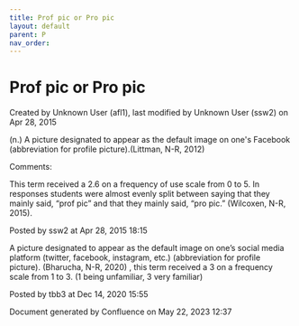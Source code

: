 ```yaml
---
title: Prof pic or Pro pic
layout: default
parent: P
nav_order:
---
```


# Prof pic or Pro pic

Created by  Unknown User (afl1), last modified by  Unknown User (ssw2) on Apr 28, 2015

(n.) A picture designated to appear as the default image on one's Facebook (abbreviation for profile picture).(Littman, N-R, 2012)

Comments:

This term received a 2.6 on a frequency of use scale from 0 to 5. In responses students were almost evenly split between saying that they mainly said, “prof pic” and that they mainly said, “pro pic.” (Wilcoxen, N-R, 2015).

Posted by ssw2 at Apr 28, 2015 18:15

A picture designated to appear as the default image on one’s social media platform (twitter, facebook, instagram, etc.) (abbreviation for profile picture). (Bharucha, N-R, 2020) , this term received a 3 on a frequency scale from 1 to 3. (1 being unfamiliar, 3 very familiar) 

Posted by tbb3 at Dec 14, 2020 15:55

Document generated by Confluence on May 22, 2023 12:37


